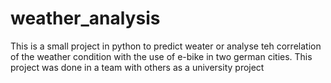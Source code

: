 # weather_analysis
This is a small project in python to predict weater or analyse teh correlation of the weather condition with the use of e-bike in two german cities.
This project was done in a team with others as a university project
